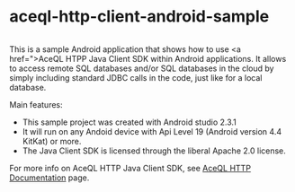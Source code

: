 # aceql-http-client-android-sample
<img src="https://www.aceql.com/favicon.png" alt=""/>

This is a sample Android application that shows how to use <a href=">AceQL HTPP Java Client SDK</a> within Android applications.
It allows to access remote SQL databases and/or SQL databases in the cloud by simply including standard JDBC calls in the code, just like for a local database.

Main features:

* This sample project was created with Android studio 2.3.1
* It will run on any Andoid device with Api Level 19 (Android version 4.4 KitKat) or more.
* The Java Client SDK is licensed through the liberal Apache 2.0 license.

For more info on AceQL HTTP Java Client SDK, see <a href="https://www.aceql.com/documentation">AceQL HTTP Documentation</a> page.



